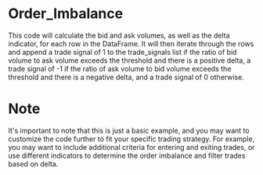 # Order_Imbalance

This code will calculate the bid and ask volumes, as well as the delta indicator, for each row in the DataFrame. It will then iterate through the rows and append a trade signal of 1 to the trade_signals list if the ratio of bid volume to ask volume exceeds the threshold and there is a positive delta, a trade signal of -1 if the ratio of ask volume to bid volume exceeds the threshold and there is a negative delta, and a trade signal of 0 otherwise.

# Note

It's important to note that this is just a basic example, and you may want to customize the code further to fit your specific trading strategy. For example, you may want to include additional criteria for entering and exiting trades, or use different indicators to determine the order imbalance and filter trades based on delta.
